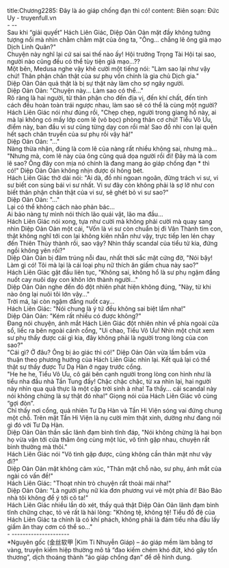 title:Chương2285: Đây là áo giáp chống đạn thì có!
content:
Biên soạn: Đức Uy - truyenfull.vn<br>- --<br>Sau khi “giải quyết” Hách Liên Giác, Diệp Oản Oản mặt đầy không tưởng tượng nổi mà nhìn chằm chằm mặt của ông ta, "Ông... chẳng lẽ ông giả mạo Dịch Linh Quân?"<br>Chuyện này nghĩ lại cứ sai sai thế nào ấy! Hội trưởng Trọng Tài Hội tại sao, người nào cũng đều có thể tùy tiện giả mạo...??<br>Một bên, Medusa nghe vậy khẽ cười một tiếng nói: "Làm sao lại như vậy chứ! Thân phận chân thật của sư phụ vốn chính là gia chủ Dịch gia."<br>Diệp Oản Oản quả thật là bị sự thật này làm cho sợ ngây người.<br>Diệp Oản Oản: "Chuyện này... Làm sao có thể..."<br>Rõ ràng là hai người, từ thân phận cho đến địa vị, đến khí chất, đến tính cách đều hoàn toàn trái ngược nhau, làm sao sẽ có thể là cùng một người?<br>Hách Liên Giác nói như đúng rồi, "Chẹp chẹp, người trong giang hồ này, ai mà lại không có mấy lớp com lê (vỏ bọc) phòng thân cơ chứ! Tiểu Vô Ưu, điểm này, ban đầu vi sư cũng từng dạy con rồi mà! Sao đồ nhi con lại quên hết sạch chân truyền của sư phụ rồi vậy hả!"<br>Diệp Oản Oản: "..."<br>Nàng thừa nhận, đúng là com lê của nàng rất nhiều không sai, nhưng mà...<br>"Nhưng mà, com lê này của ông cũng quá dọa người rồi đi! Đây mà là com lê sao? Ông đây con mịa nó chính là đang mang áo giáp chống đạn * thì có!" Diệp Oản Oản không nhịn được ói hỏng bét.<br>Hách Liên Giác thở dài nói: "Ai dà, đồ nhi ngoan ngoãn, đừng trách vi sư, vi sư biết con sùng bái vi sư nhất. Vi sư đây còn không phải là sợ lỡ như con biết thân phận chân thật của vi sư, sẽ ghét bỏ vi sư sao?"<br>Diệp Oản Oản: "..."<br>Lại có thể không cách nào phản bác...<br>Ai bảo nàng tự mình nói thích lão quái vật, lão ma đầu...<br>Hách Liên Giác nói xong, tựa như cười mà không phải cười mà quay sang nhìn Diệp Oản Oản một cái, "Vốn là vi sư còn chuẩn bị đi Vân Thành tìm con, thật không nghĩ tới con lại không kiên nhẫn như vậy, trực tiếp len lén chạy đến Thiên Thủy thành rồi, sao vậy? Nhìn thấy scandal của tiểu tử kia, đứng ngồi không yên rồi?"<br>Diệp Oản Oản bị đâm trúng nỗi đau, nhất thời sắc mặt cứng đờ, "Nói bậy! Làm gì có! Tôi mà lại là cái loại phụ nữ thích ăn giấm chua này sao?"<br>Hách Liên Giác gật đầu liên tục, "Không sai, không hổ là sư phụ ngậm đắng nuốt cay nuôi dạy con khôn lớn thành người..."<br>Diệp Oản Oản nghe đến đó đột nhiên phát hiện không đúng, "Này, từ khi nào ông lại nuôi tôi lớn vậy..."<br>Trời má, lại còn ngậm đắng nuốt cay...<br>Hách Liên Giác: "Nói chung là ý tứ đều không sai biệt lắm nha!"<br>Diệp Oản Oản: "Kém rất nhiều có được không?"<br>Đang nói chuyện, ánh mắt Hách Liên Giác đột nhiên nhìn về phía ngoài cửa sổ, liếc ra bên ngoài cánh cổng, "Ui chao, Tiểu Vô Ưu! Nhìn một chút xem sư phụ thấy được cái gì kia, đây không phải là người trong lòng của con sao?"<br>"Cái gì? Ở đâu? Ông bị ảo giác thì có!" Diệp Oản Oản vừa lầm bầm vừa thuận theo phương hướng của Hách Liên Giác nhìn lại. Kết quả lại có thể thật sự thấy được Tư Dạ Hàn ở ngay trước cổng.<br>"He he he, Tiểu Vô Ưu, cô gái bên cạnh người trong lòng con hình như là tiểu nha đầu nhà Tần Tung đấy! Chậc chậc chậc, từ xa nhìn lại, hai người này nhìn qua quả thực là một cặp trời sinh à nha! Ta thấy... cái scandal này nói không chừng là sự thật đó nha!" Giọng nói của Hách Liên Giác vô cùng “gợi đòn”.<br>Chỉ thấy nơi cổng, quả nhiên Tư Dạ Hàn và Tần Hi Viện sóng vai đứng chung một chỗ. Trên mặt Tần Hi Viện là nụ cười mỉm thật xinh, dường như đang nói gì đó với Tư Dạ Hàn.<br>Diệp Oản Oản thần sắc lãnh đạm bình tĩnh đáp, "Nói không chừng là hai bọn họ vừa vặn tới cửa thăm ông cùng một lúc, vô tình gặp nhau, chuyện rất bình thường mà thôi."<br>Hách Liên Giác nói "Vô tình gặp được, cũng không cần thân mật như vậy đi?"<br>Diệp Oản Oản mặt không cảm xúc, "Thân mật chỗ nào, sư phụ, ánh mắt của ngài có vấn đề!"<br>Hách Liên Giác: "Thoạt nhìn trò chuyện rất thoải mái nha!"<br>Diệp Oản Oản: "Là người phụ nữ kia đơn phương vui vẻ một phía đi! Bảo Bảo nhà tôi không để ý tới cô ta!"<br>Hách Liên Giác nhiều lần dò xét, thấy quả thật Diệp Oản Oản lãnh đạm bình tĩnh chững chạc, tỏ vẻ rất là hài lòng: "Không tệ, không tệ! Tiểu đồ đệ của Hách Liên Giác ta chính là có khí phách, không phải là đám tiểu nha đầu lấy giấm ăn thay cơm có thể so..."<br>- ---------------------<br>*Nguyên gốc (金丝软甲 |Kim Ti Nhuyễn Giáp) – áo giáp mềm làm bằng tơ vàng, truyện kiếm hiệp thường mô tả “đao kiếm chém khó đứt, khó gây tổn thương”, dịch thoáng thành “áo giáp chống đạn” để dễ hình dung.